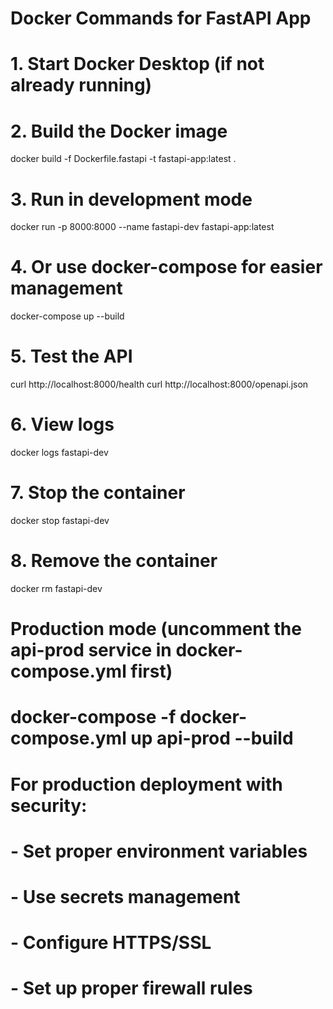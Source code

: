 # Docker Commands for FastAPI App

# 1. Start Docker Desktop (if not already running)

# 2. Build the Docker image
docker build -f Dockerfile.fastapi -t fastapi-app:latest .

# 3. Run in development mode
docker run -p 8000:8000 --name fastapi-dev fastapi-app:latest

# 4. Or use docker-compose for easier management
docker-compose up --build

# 5. Test the API
curl http://localhost:8000/health
curl http://localhost:8000/openapi.json

# 6. View logs
docker logs fastapi-dev

# 7. Stop the container
docker stop fastapi-dev

# 8. Remove the container
docker rm fastapi-dev

# Production mode (uncomment the api-prod service in docker-compose.yml first)
# docker-compose -f docker-compose.yml up api-prod --build

# For production deployment with security:
# - Set proper environment variables
# - Use secrets management
# - Configure HTTPS/SSL
# - Set up proper firewall rules
